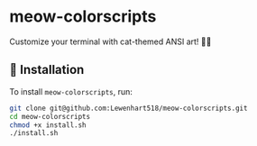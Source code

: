 # meow-colorscripts
Customize your terminal with cat-themed ANSI art! 🎨🔥

## **🔹 Installation**
To install `meow-colorscripts`, run:
```bash
git clone git@github.com:Lewenhart518/meow-colorscripts.git
cd meow-colorscripts
chmod +x install.sh
./install.sh
